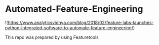 # Automated-Feature-Engineering
!(https://www.analyticsvidhya.com/blog/2018/02/feature-labs-launches-python-integrated-software-to-automate-feature-engineering/)

This repo was prepared by using Featuretools
